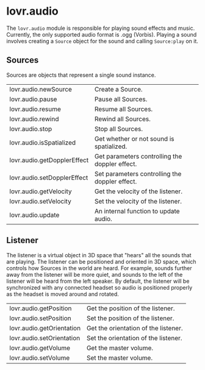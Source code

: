 <!--
category: module
-->

lovr.audio
===

The `lovr.audio` module is responsible for playing sound effects and music.  Currently, the only
supported audio format is .ogg (Vorbis).  Playing a sound involves creating a `Source` object for the
sound and calling `Source:play` on it.

Sources
---

Sources are objects that represent a single sound instance.

<table>
<tr>
  <td class="pre">lovr.audio.newSource</td>
  <td>Create a Source.</td>
</tr>

<tr>
  <td class="pre">lovr.audio.pause</td>
  <td>Pause all Sources.</td>
</tr>

<tr>
  <td class="pre">lovr.audio.resume</td>
  <td>Resume all Sources.</td>
</tr>

<tr>
  <td class="pre">lovr.audio.rewind</td>
  <td>Rewind all Sources.</td>
</tr>

<tr>
  <td class="pre">lovr.audio.stop</td>
  <td>Stop all Sources.</td>
</tr>

<tr>
  <td class="pre">lovr.audio.isSpatialized</td>
  <td>Get whether or not sound is spatialized.</td>
</tr>

<tr>
  <td class="pre">lovr.audio.getDopplerEffect</td>
  <td>Get parameters controlling the doppler effect.</td>
</tr>

<tr>
  <td class="pre">lovr.audio.setDopplerEffect</td>
  <td>Set parameters controlling the doppler effect.</td>
</tr>

<tr>
  <td class="pre">lovr.audio.getVelocity</td>
  <td>Get the velocity of the listener.</td>
</tr>

<tr>
  <td class="pre">lovr.audio.setVelocity</td>
  <td>Set the velocity of the listener.</td>
</tr>

<tr>
  <td class="pre">lovr.audio.update</td>
  <td>An internal function to update audio.</td>
</tr>
</table>

Listener
---

The listener is a virtual object in 3D space that "hears" all the sounds that are playing.  The
listener can be positioned and oriented in 3D space, which controls how Sources in the world are
heard.  For example, sounds further away from the listener will be more quiet, and sounds to the
left of the listener will be heard from the left speaker.  By default, the listener will be
synchronized with any connected headset so audio is positioned properly as the headset is moved
around and rotated.

<table>
<tr>
  <td class="pre">lovr.audio.getPosition</td>
  <td>Get the position of the listener.</td>
</tr>

<tr>
  <td class="pre">lovr.audio.setPosition</td>
  <td>Set the position of the listener.</td>
</tr>

<tr>
  <td class="pre">lovr.audio.getOrientation</td>
  <td>Get the orientation of the listener.</td>
</tr>

<tr>
  <td class="pre">lovr.audio.setOrientation</td>
  <td>Set the orientation of the listener.</td>
</tr>

<tr>
  <td class="pre">lovr.audio.getVolume</td>
  <td>Get the master volume.</td>
</tr>

<tr>
  <td class="pre">lovr.audio.setVolume</td>
  <td>Set the master volume.</td>
</tr>
</table>
